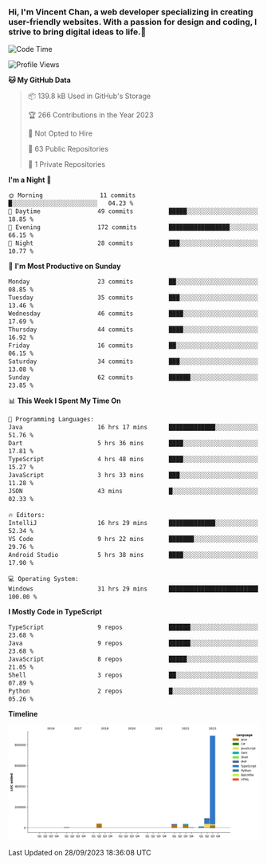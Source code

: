 ### Hi, I'm Vincent Chan, a web developer specializing in creating user-friendly websites. With a passion for design and coding, I strive to bring digital ideas to life.👋

<!--
**hkvincent/hkvincent** is a ✨ _special_ ✨ repository because its `README.md` (this file) appears on your GitHub profile.

Here are some ideas to get you started:

- 🔭 I’m currently working on ...
- 🌱 I’m currently learning ...
- 👯 I’m looking to collaborate on ...
- 🤔 I’m looking for help with ...
- 💬 Ask me about ...
- 📫 How to reach me: ...
- 😄 Pronouns: ...
- ⚡ Fun fact: ...
-->
<!--START_SECTION:waka-->
![Code Time](http://img.shields.io/badge/Code%20Time-440%20hrs%2023%20mins-blue)

![Profile Views](http://img.shields.io/badge/Profile%20Views-0-blue)

**🐱 My GitHub Data** 

> 📦 139.8 kB Used in GitHub's Storage 
 > 
> 🏆 266 Contributions in the Year 2023
 > 
> 🚫 Not Opted to Hire
 > 
> 📜 63 Public Repositories 
 > 
> 🔑 1 Private Repositories 
 > 
**I'm a Night 🦉** 

```text
🌞 Morning                11 commits          █░░░░░░░░░░░░░░░░░░░░░░░░   04.23 % 
🌆 Daytime                49 commits          █████░░░░░░░░░░░░░░░░░░░░   18.85 % 
🌃 Evening                172 commits         █████████████████░░░░░░░░   66.15 % 
🌙 Night                  28 commits          ███░░░░░░░░░░░░░░░░░░░░░░   10.77 % 
```
📅 **I'm Most Productive on Sunday** 

```text
Monday                   23 commits          ██░░░░░░░░░░░░░░░░░░░░░░░   08.85 % 
Tuesday                  35 commits          ███░░░░░░░░░░░░░░░░░░░░░░   13.46 % 
Wednesday                46 commits          ████░░░░░░░░░░░░░░░░░░░░░   17.69 % 
Thursday                 44 commits          ████░░░░░░░░░░░░░░░░░░░░░   16.92 % 
Friday                   16 commits          ██░░░░░░░░░░░░░░░░░░░░░░░   06.15 % 
Saturday                 34 commits          ███░░░░░░░░░░░░░░░░░░░░░░   13.08 % 
Sunday                   62 commits          ██████░░░░░░░░░░░░░░░░░░░   23.85 % 
```


📊 **This Week I Spent My Time On** 

```text
💬 Programming Languages: 
Java                     16 hrs 17 mins      █████████████░░░░░░░░░░░░   51.76 % 
Dart                     5 hrs 36 mins       ████░░░░░░░░░░░░░░░░░░░░░   17.81 % 
TypeScript               4 hrs 48 mins       ████░░░░░░░░░░░░░░░░░░░░░   15.27 % 
JavaScript               3 hrs 33 mins       ███░░░░░░░░░░░░░░░░░░░░░░   11.28 % 
JSON                     43 mins             █░░░░░░░░░░░░░░░░░░░░░░░░   02.33 % 

🔥 Editors: 
IntelliJ                 16 hrs 29 mins      █████████████░░░░░░░░░░░░   52.34 % 
VS Code                  9 hrs 22 mins       ███████░░░░░░░░░░░░░░░░░░   29.76 % 
Android Studio           5 hrs 38 mins       ████░░░░░░░░░░░░░░░░░░░░░   17.90 % 

💻 Operating System: 
Windows                  31 hrs 29 mins      █████████████████████████   100.00 % 
```

**I Mostly Code in TypeScript** 

```text
TypeScript               9 repos             ██████░░░░░░░░░░░░░░░░░░░   23.68 % 
Java                     9 repos             ██████░░░░░░░░░░░░░░░░░░░   23.68 % 
JavaScript               8 repos             █████░░░░░░░░░░░░░░░░░░░░   21.05 % 
Shell                    3 repos             ██░░░░░░░░░░░░░░░░░░░░░░░   07.89 % 
Python                   2 repos             █░░░░░░░░░░░░░░░░░░░░░░░░   05.26 % 
```



**Timeline**

![Lines of Code chart](https://raw.githubusercontent.com/hkvincent/hkvincent/main/assets/bar_graph.png)


 Last Updated on 28/09/2023 18:36:08 UTC
<!--END_SECTION:waka-->
